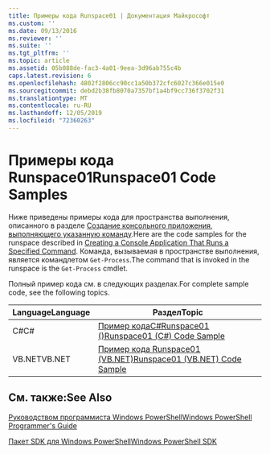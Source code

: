```yaml
---
title: Примеры кода Runspace01 | Документация Майкрософт
ms.custom: ''
ms.date: 09/13/2016
ms.reviewer: ''
ms.suite: ''
ms.tgt_pltfrm: ''
ms.topic: article
ms.assetid: 05b088de-fac3-4a01-9eea-3d96ab755c4b
caps.latest.revision: 6
ms.openlocfilehash: 4802f2806cc90cc1a50b372cfc6027c366e015e0
ms.sourcegitcommit: debd2b38fb8070a7357bf1a4bf9cc736f3702f31
ms.translationtype: MT
ms.contentlocale: ru-RU
ms.lasthandoff: 12/05/2019
ms.locfileid: "72360263"
---
```

# <a name="runspace01-code-samples"></a><span data-ttu-id="797c3-102">Примеры кода Runspace01</span><span class="sxs-lookup"><span data-stu-id="797c3-102">Runspace01 Code Samples</span></span>

<span data-ttu-id="797c3-103">Ниже приведены примеры кода для пространства выполнения, описанного в разделе [Создание консольного приложения, выполняющего указанную команду](/dotnet/csharp/programming-guide/inside-a-program/hello-world-your-first-program).</span><span class="sxs-lookup"><span data-stu-id="797c3-103">Here are the code samples for the runspace described in [Creating a Console Application That Runs a Specified Command](/dotnet/csharp/programming-guide/inside-a-program/hello-world-your-first-program).</span></span> <span data-ttu-id="797c3-104">Команда, вызываемая в пространстве выполнения, является командлетом `Get-Process`.</span><span class="sxs-lookup"><span data-stu-id="797c3-104">The command that is invoked in the runspace is the `Get-Process` cmdlet.</span></span>

<span data-ttu-id="797c3-105">Полный пример кода см. в следующих разделах.</span><span class="sxs-lookup"><span data-stu-id="797c3-105">For complete sample code, see the following topics.</span></span>

|<span data-ttu-id="797c3-106">Language</span><span class="sxs-lookup"><span data-stu-id="797c3-106">Language</span></span>|<span data-ttu-id="797c3-107">Раздел</span><span class="sxs-lookup"><span data-stu-id="797c3-107">Topic</span></span>|
|--------------|-----------|
|<span data-ttu-id="797c3-108">C#</span><span class="sxs-lookup"><span data-stu-id="797c3-108">C#</span></span>|[<span data-ttu-id="797c3-109">Пример кодаC#Runspace01 ()</span><span class="sxs-lookup"><span data-stu-id="797c3-109">Runspace01 (C#) Code Sample</span></span>](./runspace01-csharp-code-sample.md)|
|<span data-ttu-id="797c3-110">VB.NET</span><span class="sxs-lookup"><span data-stu-id="797c3-110">VB.NET</span></span>|[<span data-ttu-id="797c3-111">Пример кода Runspace01 (VB.NET)</span><span class="sxs-lookup"><span data-stu-id="797c3-111">Runspace01 (VB.NET) Code Sample</span></span>](./runspace01-vb-net-code-sample.md)|

## <a name="see-also"></a><span data-ttu-id="797c3-112">См. также:</span><span class="sxs-lookup"><span data-stu-id="797c3-112">See Also</span></span>

[<span data-ttu-id="797c3-113">Руководством программиста Windows PowerShell</span><span class="sxs-lookup"><span data-stu-id="797c3-113">Windows PowerShell Programmer's Guide</span></span>](./windows-powershell-programmer-s-guide.md)

[<span data-ttu-id="797c3-114">Пакет SDK для Windows PowerShell</span><span class="sxs-lookup"><span data-stu-id="797c3-114">Windows PowerShell SDK</span></span>](../windows-powershell-reference.md)